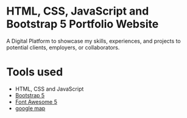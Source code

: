 HTML, CSS, JavaScript and Bootstrap 5 Portfolio Website
=======
A Digital Platform to showcase my skills, experiences, and projects to potential clients, employers, or collaborators.
  
# Tools used #
* HTML, CSS and JavaScript
* [Bootstrap 5](https://getbootstrap.com/docs/5.0/getting-started/introduction/)
* [Font Awesome 5](https://fontawesome.com/)
* [google map](https://www.embed-map.com/)
